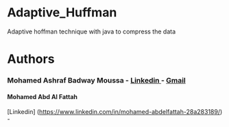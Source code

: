 # Adaptive_Huffman
 Adaptive hoffman technique with java to compress the data

# Authors 

<h3> Mohamed Ashraf Badway Moussa - <a href= "https://www.linkedin.com/in/mohamed-moussa-baab731a5/" > Linkedin </a> - <a href= "mohamedmoussa44444@gmail.com" > Gmail </a> </h3>

#### Mohamed Abd Al Fattah  
[Linkedin] (https://www.linkedin.com/in/mohamed-abdelfattah-28a283189/) - 
